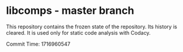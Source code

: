 # libcomps - master branch

This repository contains the frozen state of the repository.
Its history is cleared. It is used only for static code
analysis with Codacy.

Commit Time: 1716960547